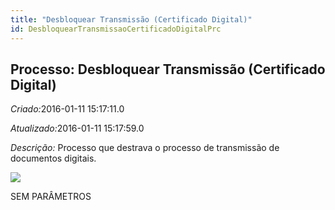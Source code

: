 ```yaml
---
title: "Desbloquear Transmissão (Certificado Digital)"
id: DesbloquearTransmissaoCertificadoDigitalPrc
---
```

<div id="d42452e1" class="section chapter">

<div class="titlepage">

<div>

<div>

## Processo: Desbloquear Transmissão (Certificado Digital)

</div>

</div>

</div>

<span class="emphasis"> *Criado:*</span>2016-01-11 15:17:11.0

<span class="emphasis">*Atualizado:*</span>2016-01-11 15:17:59.0

<span class="emphasis"> *Descrição:* </span>Processo que destrava o
processo de transmissão de documentos digitais.

![](/img/manual/DesbloquearTransmissaoCertificadoDigital.png)

SEM PARÂMETROS

</div>
